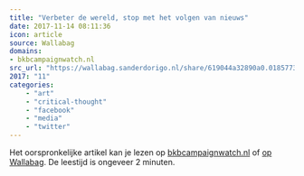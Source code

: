 ```yaml
---
title: "Verbeter de wereld, stop met het volgen van nieuws"
date: 2017-11-14 08:11:36
icon: article
source: Wallabag
domains:
- bkbcampaignwatch.nl
src_url: "https://wallabag.sanderdorigo.nl/share/619044a32890a0.01857739"
2017: "11"
categories:
    - "art"
    - "critical-thought"
    - "facebook"
    - "media"
    - "twitter"
---
```

Het oorspronkelijke artikel kan je lezen op [bkbcampaignwatch.nl](http://bkbcampaignwatch.nl/verbeter-de-wereld-stop-met-het-volgen-van-nieuws/) of [op Wallabag](https://wallabag.sanderdorigo.nl/share/619044a32890a0.01857739). De leestijd is ongeveer 2 minuten.